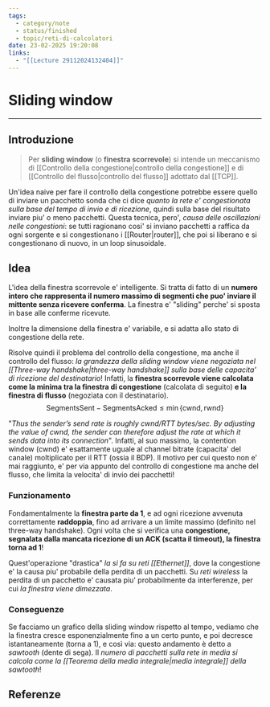 ```yaml
---
tags:
  - category/note
  - status/finished
  - topic/reti-di-calcolatori
date: 23-02-2025 19:20:08
links:
  - "[[Lecture 29112024132404]]"
---
```

# Sliding window
---
## Introduzione
> Per **sliding window** (o **finestra scorrevole**) si intende un meccanismo di [[Controllo della congestione|controllo della congestione]] e di [[Controllo del flusso|controllo del flusso]] adottato dal [[TCP]].

Un'idea naive per fare il controllo della congestione potrebbe essere quello di inviare un pacchetto sonda che ci dice _quanto la rete e' congestionata sulla base del tempo di invio e di ricezione_, quindi sulla base del risultato inviare piu' o meno pacchetti.
Questa tecnica, pero', _causa delle oscillazioni nelle congestioni_: se tutti ragionano cosi' si inviano pacchetti a raffica da ogni sorgente e si congestionano i [[Router|router]], che poi si liberano e si congestionano di nuovo, in un loop sinusoidale.

## Idea
L'idea della finestra scorrevole e' intelligente. Si tratta di fatto di un **numero intero che rappresenta il numero massimo di segmenti che puo' inviare il mittente senza ricevere conferma**. La finestra e' "sliding" perche' si sposta in base alle conferme ricevute.

Inoltre la dimensione della finestra e' variabile, e si adatta allo stato di congestione della rete.

Risolve quindi il problema del controllo della congestione, ma anche il controllo del flusso: _la grandezza della sliding window viene negoziata nel [[Three-way handshake|three-way handshake]] sulla base delle capacita' di ricezione del destinatario_!
Infatti, la **finestra scorrevole viene calcolata come la minima tra la finestra di congestione** (calcolata di seguito) **e la finestra di flusso** (negoziata con il destinatario).
$$\text{SegmentsSent} - \text{SegmentsAcked} \leq \min\{\text{cwnd}, \text{rwnd}\}$$

"_Thus the sender’s send rate is roughly cwnd/RTT bytes/sec. By adjusting the value of cwnd, the sender can therefore adjust the rate at which it sends data into its connection_".
Infatti, al suo massimo, la contention window (cwnd) e' esattamente uguale al channel bitrate (capacita' del canale) moltiplicato per il RTT (ossia il BDP). Il motivo per cui questo non e' mai raggiunto, e' per via appunto del controllo di congestione ma anche del flusso, che limita la velocita' di invio dei pacchetti!

### Funzionamento
Fondamentalmente la **finestra parte da 1**, e ad ogni ricezione avvenuta correttamente **raddoppia**, fino ad arrivare a un limite massimo (definito nel three-way handshake). Ogni volta che si verifica una **congestione, segnalata dalla mancata ricezione di un ACK (scatta il timeout), la finestra torna ad 1**!

Quest'operazione "drastica" _la si fa su reti [[Ethernet]]_, dove la congestione e' la causa piu' probabile della perdita di un pacchetti. Su _reti wireless_ la perdita di un pacchetto e' causata piu' probabilmente da interferenze, per cui _la finestra viene dimezzata_.

### Conseguenze
Se facciamo un grafico della sliding window rispetto al tempo, vediamo che la finestra cresce esponenzialmente fino a un certo punto, e poi decresce istantaneamente (torna a 1), e così via: questo andamento è detto a _sawtooth_ (dente di sega). Il _numero di pacchetti sulla rete in media si calcola come la [[Teorema della media integrale|media integrale]] della sawtooth_!

## Referenze